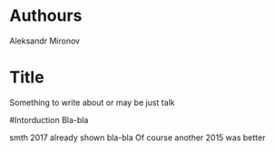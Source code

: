 # Authours
Aleksandr Mironov

# Title
Something to write about or may be just talk

#Intorduction
Bla-bla

smth 2017 already shown bla-bla
Of course another 2015 was better